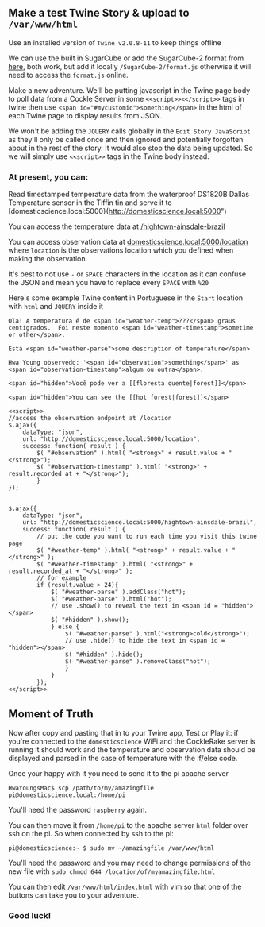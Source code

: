 ## Make a test Twine Story & upload to `/var/www/html`

Use an installed version of `Twine v2.0.8-11` to keep things offline

We can use the built in SugarCube or add the SugarCube-2 format from [here](http://www.motoslave.net/sugarcube/2/docs/twine-2.html#installation), both work, but add it locally `/SugarCube-2/format.js` otherwise it will need to access the `format.js` online.

Make a new adventure. We'll be putting javascript in the Twine page body to poll data from a Cockle Server in some `<<script>><</script>>` tags in twine then use `<span id="#mycustomid">something</span>` in the html of each Twine page to display results from JSON.

We won't be adding the `JQUERY` calls globally in the `Edit Story JavaScript` as they'll only be called once and then ignored and potentially forgotten about in the rest of the story. It would also stop the data being updated. So we will simply use `<<script>>` tags in the Twine body instead. 


### At present, you can:

Read timestamped temperature data from the waterproof DS1820B Dallas Temperature sensor in the Tiffin tin and serve it to [domesticscience.local:5000}(http://domesticscience.local:5000")

You can access the temperature data at [/hightown-ainsdale-brazil](http://domesticscience.local:5000/hightown-ainsdale-brazil)

You can access observation data at [domesticscience.local:5000/location](http://domesticscience.local:5000/location) where `location` is the observations location which you defined when making the observation.

It's best to not use `-` or `SPACE` characters in the location as it can confuse the JSON and mean you have to replace every `SPACE` with `%20`

Here's some example Twine content in Portuguese in the `Start` location  with `html` and `JQUERY` inside it

```
Ola! A temperatura é de <span id="weather-temp">???</span> graus centígrados.  Foi neste momento <span id="weather-timestamp">sometime or other</span>.

Está <span id="weather-parse">some description of temperature</span>

Hwa Young observedo: '<span id="observation">something</span>' as <span id="observation-timestamp">algum ou outra</span>.

<span id="hidden">Você pode ver a [[floresta quente|forest]]</span>

<span id="hidden">You can see the [[hot forest|forest]]</span>

<<script>>
//access the observation endpoint at /location
$.ajax({
    dataType: "json",
    url: "http://domesticscience.local:5000/location",
    success: function( result ) {
        $( "#observation" ).html( "<strong>" + result.value + "</strong>");
        $( "#observation-timestamp" ).html( "<strong>" + result.recorded_at + "</strong>");
        }
});


$.ajax({
    dataType: "json",
    url: "http://domesticscience.local:5000/hightown-ainsdale-brazil",
    success: function( result ) {
        // put the code you want to run each time you visit this twine page
        $( "#weather-temp" ).html( "<strong>" + result.value + "</strong>" );
        $( "#weather-timestamp" ).html( "<strong>" + result.recorded_at + "</strong>" );
        // for example
        if (result.value > 24){
            $( "#weather-parse" ).addClass("hot");
            $( "#weather-parse" ).html("hot");
            // use .show() to reveal the text in <span id = "hidden"></span>
            $( "#hidden" ).show();
            } else {
                $( "#weather-parse" ).html("<strong>cold</strong>");
                // use .hide() to hide the text in <span id = "hidden"></span>
                $( "#hidden" ).hide();
                $( "#weather-parse" ).removeClass("hot");
                }
            }
        });
<</script>>
```
## Moment of Truth

Now after copy and pasting that in to your Twine app, Test or Play it: if you're 
connected to the `domesticscience` WiFi and the CockleRake server is running it should work and the temperature and observation data should be displayed and parsed in the case of temperature with the if/else code.

Once your happy with it you need to send it to the pi apache server 

`HwaYoungsMac$ scp /path/to/my/amazingfile pi@domesticscience.local:/home/pi`

You'll need the password `raspberry` again.

You can then move it from `/home/pi` to the apache server `html` folder over ssh on the pi. So when connected by ssh to the pi:

`pi@domesticscience:~ $ sudo mv ~/amazingfile /var/www/html`

You'll need the password and you may need to change permissions of the new file with `sudo chmod 644 /location/of/myamazingfile.html`

You can then edit `/var/www/html/index.html` with vim so that one of the buttons can take you to your adventure.


### Good luck!


